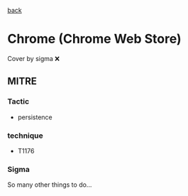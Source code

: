 [back](../index.md)
# Chrome (Chrome Web Store)
Cover by sigma :x: 

## MITRE
### Tactic
  - persistence

### technique
  - T1176

### Sigma

 So many other things to do...